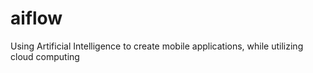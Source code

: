 # aiflow
Using Artificial Intelligence to create mobile applications, while utilizing cloud computing
